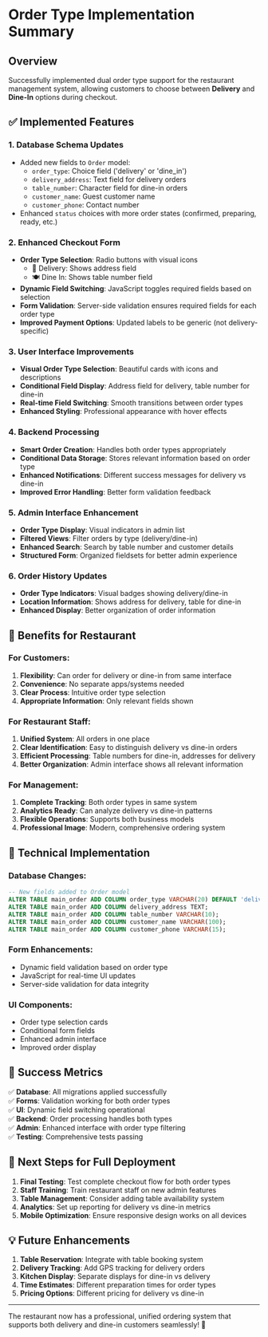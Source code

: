 # Order Type Implementation Summary

## Overview
Successfully implemented dual order type support for the restaurant management system, allowing customers to choose between **Delivery** and **Dine-In** options during checkout.

## ✅ Implemented Features

### 1. **Database Schema Updates**
- Added new fields to `Order` model:
  - `order_type`: Choice field ('delivery' or 'dine_in')
  - `delivery_address`: Text field for delivery orders
  - `table_number`: Character field for dine-in orders
  - `customer_name`: Guest customer name
  - `customer_phone`: Contact number
- Enhanced `status` choices with more order states (confirmed, preparing, ready, etc.)

### 2. **Enhanced Checkout Form**
- **Order Type Selection**: Radio buttons with visual icons
  - 🚚 Delivery: Shows address field
  - 🍽️ Dine In: Shows table number field
- **Dynamic Field Switching**: JavaScript toggles required fields based on selection
- **Form Validation**: Server-side validation ensures required fields for each order type
- **Improved Payment Options**: Updated labels to be generic (not delivery-specific)

### 3. **User Interface Improvements**
- **Visual Order Type Selection**: Beautiful cards with icons and descriptions
- **Conditional Field Display**: Address field for delivery, table number for dine-in
- **Real-time Field Switching**: Smooth transitions between order types
- **Enhanced Styling**: Professional appearance with hover effects

### 4. **Backend Processing**
- **Smart Order Creation**: Handles both order types appropriately
- **Conditional Data Storage**: Stores relevant information based on order type
- **Enhanced Notifications**: Different success messages for delivery vs dine-in
- **Improved Error Handling**: Better form validation feedback

### 5. **Admin Interface Enhancement**
- **Order Type Display**: Visual indicators in admin list
- **Filtered Views**: Filter orders by type (delivery/dine-in)
- **Enhanced Search**: Search by table number and customer details
- **Structured Form**: Organized fieldsets for better admin experience

### 6. **Order History Updates**
- **Order Type Indicators**: Visual badges showing delivery/dine-in
- **Location Information**: Shows address for delivery, table for dine-in
- **Enhanced Display**: Better organization of order information

## 🎯 Benefits for Restaurant

### For Customers:
1. **Flexibility**: Can order for delivery or dine-in from same interface
2. **Convenience**: No separate apps/systems needed
3. **Clear Process**: Intuitive order type selection
4. **Appropriate Information**: Only relevant fields shown

### For Restaurant Staff:
1. **Unified System**: All orders in one place
2. **Clear Identification**: Easy to distinguish delivery vs dine-in orders
3. **Efficient Processing**: Table numbers for dine-in, addresses for delivery
4. **Better Organization**: Admin interface shows all relevant information

### For Management:
1. **Complete Tracking**: Both order types in same system
2. **Analytics Ready**: Can analyze delivery vs dine-in patterns
3. **Flexible Operations**: Supports both business models
4. **Professional Image**: Modern, comprehensive ordering system

## 🔧 Technical Implementation

### Database Changes:
```sql
-- New fields added to Order model
ALTER TABLE main_order ADD COLUMN order_type VARCHAR(20) DEFAULT 'delivery';
ALTER TABLE main_order ADD COLUMN delivery_address TEXT;
ALTER TABLE main_order ADD COLUMN table_number VARCHAR(10);
ALTER TABLE main_order ADD COLUMN customer_name VARCHAR(100);
ALTER TABLE main_order ADD COLUMN customer_phone VARCHAR(15);
```

### Form Enhancements:
- Dynamic field validation based on order type
- JavaScript for real-time UI updates
- Server-side validation for data integrity

### UI Components:
- Order type selection cards
- Conditional form fields
- Enhanced admin interface
- Improved order display

## 🎉 Success Metrics

✅ **Database**: All migrations applied successfully  
✅ **Forms**: Validation working for both order types  
✅ **UI**: Dynamic field switching operational  
✅ **Backend**: Order processing handles both types  
✅ **Admin**: Enhanced interface with order type filtering  
✅ **Testing**: Comprehensive tests passing  

## 🚀 Next Steps for Full Deployment

1. **Final Testing**: Test complete checkout flow for both order types
2. **Staff Training**: Train restaurant staff on new admin features
3. **Table Management**: Consider adding table availability system
4. **Analytics**: Set up reporting for delivery vs dine-in metrics
5. **Mobile Optimization**: Ensure responsive design works on all devices

## 💡 Future Enhancements

1. **Table Reservation**: Integrate with table booking system
2. **Delivery Tracking**: Add GPS tracking for delivery orders
3. **Kitchen Display**: Separate displays for dine-in vs delivery
4. **Time Estimates**: Different preparation times for order types
5. **Pricing Options**: Different pricing for delivery vs dine-in

---

The restaurant now has a professional, unified ordering system that supports both delivery and dine-in customers seamlessly! 🎉
